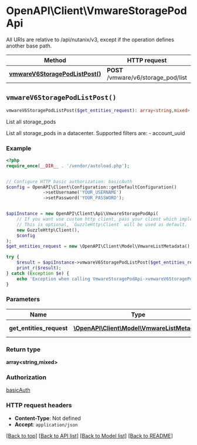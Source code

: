 # OpenAPI\Client\VmwareStoragePodApi

All URIs are relative to /api/nutanix/v3, except if the operation defines another base path.

| Method | HTTP request | Description |
| ------------- | ------------- | ------------- |
| [**vmwareV6StoragePodListPost()**](VmwareStoragePodApi.md#vmwareV6StoragePodListPost) | **POST** /vmware/v6/storage_pod/list | List all storage_pods |


## `vmwareV6StoragePodListPost()`

```php
vmwareV6StoragePodListPost($get_entities_request): array<string,mixed>
```

List all storage_pods

List all storage_pods in a datacenter. Supported filters are: - account_uuid

### Example

```php
<?php
require_once(__DIR__ . '/vendor/autoload.php');


// Configure HTTP basic authorization: basicAuth
$config = OpenAPI\Client\Configuration::getDefaultConfiguration()
              ->setUsername('YOUR_USERNAME')
              ->setPassword('YOUR_PASSWORD');


$apiInstance = new OpenAPI\Client\Api\VmwareStoragePodApi(
    // If you want use custom http client, pass your client which implements `GuzzleHttp\ClientInterface`.
    // This is optional, `GuzzleHttp\Client` will be used as default.
    new GuzzleHttp\Client(),
    $config
);
$get_entities_request = new \OpenAPI\Client\Model\VmwareListMetadata(); // \OpenAPI\Client\Model\VmwareListMetadata | Request body

try {
    $result = $apiInstance->vmwareV6StoragePodListPost($get_entities_request);
    print_r($result);
} catch (Exception $e) {
    echo 'Exception when calling VmwareStoragePodApi->vmwareV6StoragePodListPost: ', $e->getMessage(), PHP_EOL;
}
```

### Parameters

| Name | Type | Description  | Notes |
| ------------- | ------------- | ------------- | ------------- |
| **get_entities_request** | [**\OpenAPI\Client\Model\VmwareListMetadata**](../Model/VmwareListMetadata.md)| Request body | |

### Return type

**array<string,mixed>**

### Authorization

[basicAuth](../../README.md#basicAuth)

### HTTP request headers

- **Content-Type**: Not defined
- **Accept**: `application/json`

[[Back to top]](#) [[Back to API list]](../../README.md#endpoints)
[[Back to Model list]](../../README.md#models)
[[Back to README]](../../README.md)
